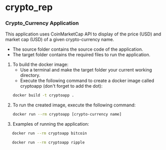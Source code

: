 # crypto_rep
### Crypto_Currency Application
This application uses CoinMarketCap API to display of the price (USD) and market cap (USD) of a given crypto-currency name.
* The source folder contains the source code of the application.
* The target folder contains the required files to run the application.
1. To build the docker image:
   - Use a terminal and make the target folder your current working directory.
   - Execute the following command to create a docker image called cryptoapp (don't forget to add the dot):
   ``` bash
   docker build -t cryptoapp .
   ```
2. To run the created image, execute the following command:
   ``` bash
   docker run --rm cryptoapp [crypto-currency name]
   ```
3. Examples of running the application:
``` bash
   docker run --rm cryptoapp bitcoin
```
``` bash
   docker run --rm cryptoapp ripple
```
